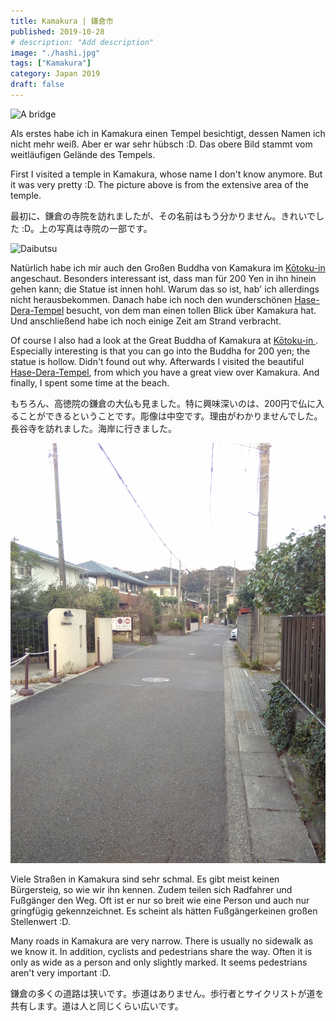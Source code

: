 ```yaml
---
title: Kamakura | 鎌倉市
published: 2019-10-28
# description: "Add description"
image: "./hashi.jpg"
tags: ["Kamakura"]
category: Japan 2019
draft: false
---
```


![A bridge](./hashi.jpg)

Als erstes habe ich in Kamakura einen Tempel besichtigt, dessen Namen ich nicht mehr weiß. Aber er war sehr hübsch :D. Das obere Bild stammt vom weitläufigen 
Gelände des Tempels. 

First I visited a temple in Kamakura, whose name I don't know anymore. But it was very pretty :D. The picture above is from the extensive area of the temple. 

最初に、鎌倉の寺院を訪れましたが、その名前はもう分かりません。きれいでした :D。上の写真は寺院の一部です。

![Daibutsu](./daibutsusmall.jpg)

Natürlich habe ich mir auch den Großen Buddha von Kamakura im <a href="https://www.kotoku-in.jp/en/" target="_blank" rel="noopener noreferrer">Kōtoku-in 
</a> angeschaut. Besonders interessant ist, dass man für 200 Yen in ihn hinein gehen kann; die Statue ist innen hohl. Warum das so ist, hab' ich allerdings 
nicht herausbekommen. 
Danach habe ich noch den wunderschönen <a href="https://www.hasedera.jp/en/" target="_blank" rel="noopener noreferrer">Hase-Dera-Tempel</a> besucht, von dem 
man einen tollen Blick über Kamakura hat. Und anschließend habe ich noch einige Zeit am Strand verbracht.

Of course I also had a look at the Great Buddha of Kamakura at <a href="https://www.kotoku-in.jp/en/" target="_blank" rel="noopener noreferrer">Kōtoku-in </a>.
Especially interesting is that you can go into the Buddha for 200 yen; the statue is hollow. Didn't found out why.
Afterwards I visited the beautiful <a href="https://www.hasedera.jp/en/" target="_blank" rel="noopener noreferrer">Hase-Dera-Tempel</a>, 
from which you have a great view over Kamakura. And finally, I spent some time at the beach.

もちろん、高徳院の鎌倉の大仏も見ました。特に興味深いのは、200円で仏に入ることができるということです。彫像は中空です。理由がわかりませんでした。
長谷寺を訪れました。海岸に行きました。

![Streets](./streets.jpg)

Viele Straßen in Kamakura sind sehr schmal. Es gibt meist keinen Bürgersteig, so wie wir ihn kennen. Zudem teilen sich Radfahrer und Fußgänger den Weg. Oft ist
 er nur so breit wie eine Person und auch nur gringfügig gekennzeichnet. Es scheint als hätten Fußgängerkeinen großen Stellenwert :D.

Many roads in Kamakura are very narrow. There is usually no sidewalk as we know it. In addition, cyclists and pedestrians share the way. Often it is only as 
wide as a person and only slightly marked. It seems pedestrians aren't very important :D.

鎌倉の多くの道路は狭いです。歩道はありません。歩行者とサイクリストが道を共有します。道は人と同じくらい広いです。
